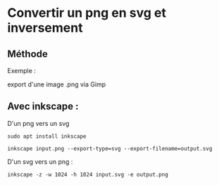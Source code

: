 # Convertir un png en svg et inversement

## Méthode

Exemple :

export d'une image .png via Gimp

## Avec inkscape :

D'un png vers un svg

```
sudo apt install inkscape

inkscape input.png --export-type=svg --export-filename=output.svg
```

D'un svg vers un png :

```
inkscape -z -w 1024 -h 1024 input.svg -e output.png
```
